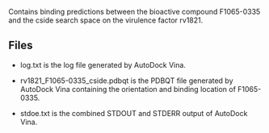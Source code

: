Contains binding predictions between the bioactive compound F1065-0335 and the cside search space on the virulence factor rv1821.

## Files

- log.txt is the log file generated by AutoDock Vina.

- rv1821_F1065-0335_cside.pdbqt is the PDBQT file generated by AutoDock Vina containing the orientation and binding location of F1065-0335.

- stdoe.txt is the combined STDOUT and STDERR output of AutoDock Vina.

